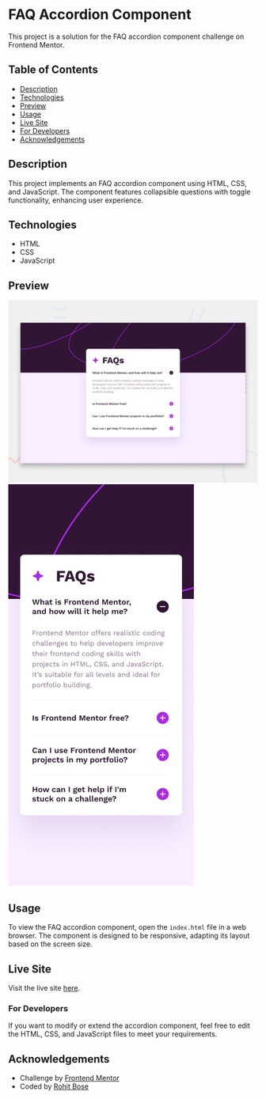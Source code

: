 # FAQ Accordion Component

This project is a solution for the FAQ accordion component challenge on Frontend Mentor.

## Table of Contents

- [Description](#description)
- [Technologies](#technologies)
- [Preview](#preview)
- [Usage](#usage)
- [Live Site](#live-site)
- [For Developers](#for-developers)
- [Acknowledgements](#acknowledgements)

## Description

This project implements an FAQ accordion component using HTML, CSS, and JavaScript. The component features collapsible questions with toggle functionality, enhancing user experience.

## Technologies

- HTML
- CSS
- JavaScript

## Preview

![FAQ Accordion Component Desktop Preview](./design/desktop-preview.jpg)
![FAQ Accordion Component Mobile Preview](./design/mobile-design.jpg)

## Usage

To view the FAQ accordion component, open the `index.html` file in a web browser. The component is designed to be responsive, adapting its layout based on the screen size.

## Live Site

Visit the live site [here]().

### For Developers

If you want to modify or extend the accordion component, feel free to edit the HTML, CSS, and JavaScript files to meet your requirements.

## Acknowledgements

- Challenge by [Frontend Mentor](https://www.frontendmentor.io?ref=challenge)
- Coded by [Rohit Bose](https://www.linkedin.com/in/rohitbose/)
